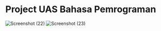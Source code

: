 # Project UAS Bahasa Pemrograman
![Screenshot (22)](https://user-images.githubusercontent.com/13616738/72673559-c3a78180-3a9e-11ea-9df5-ba0b9ef9f709.png)
![Screenshot (23)](https://user-images.githubusercontent.com/13616738/72673560-c4401800-3a9e-11ea-87c5-3cbc3c2fe996.png)
